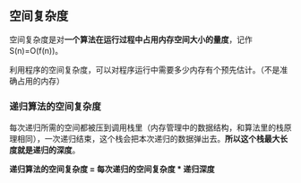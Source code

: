 ## 空间复杂度

空间复杂度是对**一个算法在运行过程中占用内存空间大小的量度**，记作S(n)=O(f(n))。

利用程序的空间复杂度，可以对程序运行中需要多少内存有个预先估计。（不是准确占用的内存）



### 递归算法的空间复杂度

每次递归所需的空间都被压到调用栈里（内存管理中的数据结构，和算法里的栈原理相同），一次递归结束，这个栈会把本次递归的数据弹出去。**所以这个栈最大长度就是递归的深度**。

**递归算法的空间复杂度 = 每次递归的空间复杂度 * 递归深度**



